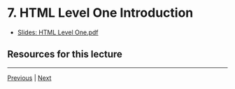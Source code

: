 # 7. HTML Level One Introduction

-   [Slides: HTML Level One.pdf](https://python-ds.s3.us-west-1.amazonaws.com/Python-and-Django-Full-Stack-Web-Developer-Bootcamp/Resources/HTML+Level+One.pdf)


##  Resources for this lecture




---

[Previous](./6_What-is-the-Web%3F.md) | [Next](./8_HTML-Part-One-Basics.md)
